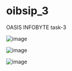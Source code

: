 # oibsip_3

OASIS INFOBYTE task-3

![image](https://github.com/Ahasasjain/oibsip_3/assets/101923456/80c55b58-da6e-4f44-951e-b28fc19f92fb)

![image](https://github.com/Ahasasjain/oibsip_3/assets/101923456/3f882e7e-f9e6-472e-a0f5-528efe86373e)

![image](https://github.com/Ahasasjain/oibsip_3/assets/101923456/0f30e99d-c7be-4287-bea2-d7e48e7d1bcc)
